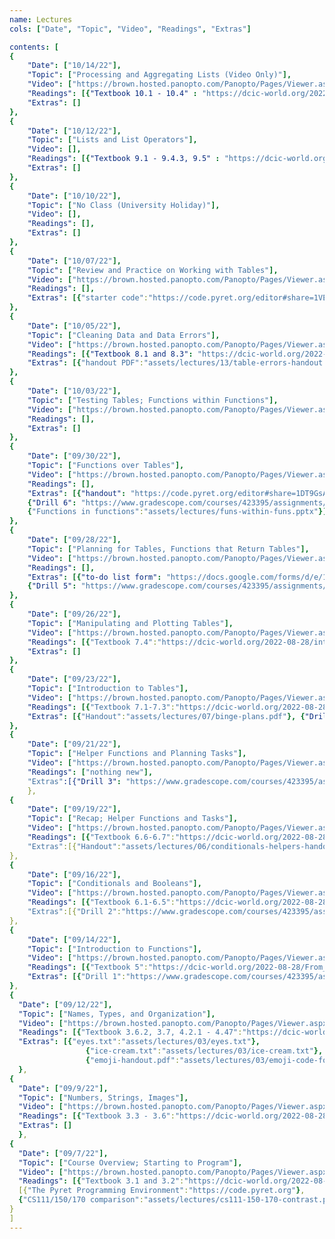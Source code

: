 ```yaml
---
name: Lectures
cols: ["Date", "Topic", "Video", "Readings", "Extras"]

contents: [
{
    "Date": ["10/14/22"],
    "Topic": ["Processing and Aggregating Lists (Video Only)"],
    "Video": ["https://brown.hosted.panopto.com/Panopto/Pages/Viewer.aspx?id=5eda342a-03d1-432a-b4ca-ada2011414f8"],
    "Readings": [{"Textbook 10.1 - 10.4" : "https://dcic-world.org/2022-08-28/processing-lists.html"}],
    "Extras": []
}, 
{
    "Date": ["10/12/22"],
    "Topic": ["Lists and List Operators"],
    "Video": [],
    "Readings": [{"Textbook 9.1 - 9.4.3, 9.5" : "https://dcic-world.org/2022-08-28/tables-to-lists.html"}],
    "Extras": []
}, 
{
    "Date": ["10/10/22"],
    "Topic": ["No Class (University Holiday)"],
    "Video": [],
    "Readings": [],
    "Extras": []
}, 
{
    "Date": ["10/07/22"],
    "Topic": ["Review and Practice on Working with Tables"],
	"Video": ["https://brown.hosted.panopto.com/Panopto/Pages/Viewer.aspx?id=6a728150-5c38-452c-a578-af000150da54"],
	"Readings": [],
	"Extras": [{"starter code":"https://code.pyret.org/editor#share=1VEsL-5DfjRILKhDZrpH342d-Zy7HFD2t&v=31c9aaf"}]
}, 
{
    "Date": ["10/05/22"],
    "Topic": ["Cleaning Data and Data Errors"],
	"Video": ["https://brown.hosted.panopto.com/Panopto/Pages/Viewer.aspx?id=cdf508d3-a312-4d53-b786-ada201141457"],
	"Readings": [{"Textbook 8.1 and 8.3": "https://dcic-world.org/2022-08-28/processing-tables.html#%28part._cleaning-tables%29"}],
	"Extras": [{"handout PDF":"assets/lectures/13/table-errors-handout.pdf"},{"starter code":"https://code.pyret.org/editor#share=1htaRhSw69NDx2NUg03a1wlsaaXAUxb__&v=31c9aaf"}]
}, 
{
	"Date": ["10/03/22"],
    "Topic": ["Testing Tables; Functions within Functions"],
	"Video": ["https://brown.hosted.panopto.com/Panopto/Pages/Viewer.aspx?id=0e1ca0ad-e743-4cee-9c39-af000150da02"],
	"Readings": [],
	"Extras": []
}, 
{
	"Date": ["09/30/22"],
    "Topic": ["Functions over Tables"],
	"Video": ["https://brown.hosted.panopto.com/Panopto/Pages/Viewer.aspx?id=63732dda-95fe-476b-acb2-af000150d9d8"],
	"Readings": [],
	"Extras": [{"handout": "https://code.pyret.org/editor#share=1DT9GsAf1voYH8U0FsRtS71Xr0u4Go2gs&v=31c9aaf"},
	{"Drill 6": "https://www.gradescope.com/courses/423395/assignments/2206481"},
	{"Functions in functions":"assets/lectures/funs-within-funs.pptx"}]
}, 
{
	"Date": ["09/28/22"],
    "Topic": ["Planning for Tables, Functions that Return Tables"],
	"Video": ["https://brown.hosted.panopto.com/Panopto/Pages/Viewer.aspx?id=8a5c03dd-f7f7-44ff-9eab-af000150d9a4"],
	"Readings": [],
	"Extras": [{"to-do list form": "https://docs.google.com/forms/d/e/1FAIpQLSeLJC6aa1ryJWgZXbR7P1dp2hs5g-yiefX8AFLFpionb9ysRg/viewform?usp=sf_link"},{"planning setup": "https://snap.berkeley.edu/snap/snap.html#present:Username=kfisler&ProjectName=table-plans-lecture"},
	{"Drill 5": "https://www.gradescope.com/courses/423395/assignments/2206515"}]
}, 
{
	"Date": ["09/26/22"],
    "Topic": ["Manipulating and Plotting Tables"],
	"Video": ["https://brown.hosted.panopto.com/Panopto/Pages/Viewer.aspx?id=9b75127a-f7e1-41be-8901-af000150d971"],
	"Readings": [{"Textbook 7.4":"https://dcic-world.org/2022-08-28/intro-tabular-data.html#%28part._.Processing_.Rows%29"}],
	"Extras": []
},
{
	"Date": ["09/23/22"],
    "Topic": ["Introduction to Tables"],
	"Video": ["https://brown.hosted.panopto.com/Panopto/Pages/Viewer.aspx?id=40084421-0f6a-43a8-a33c-af000150d93d"],
	"Readings": [{"Textbook 7.1-7.3":"https://dcic-world.org/2022-08-28/intro-tabular-data.html"}],
	"Extras": [{"Handout":"assets/lectures/07/binge-plans.pdf"}, {"Drill 4": "https://www.gradescope.com/courses/423395/assignments/2206516"}]
},
{
	"Date": ["09/21/22"],
    "Topic": ["Helper Functions and Planning Tasks"],
	"Video": ["https://brown.hosted.panopto.com/Panopto/Pages/Viewer.aspx?id=0a3db58f-a324-49cc-aa0f-af000150d90e"],
	"Readings": ["nothing new"],
	"Extras":[{"Drill 3": "https://www.gradescope.com/courses/423395/assignments/2206520"}]
	},
{
	"Date": ["09/19/22"],
    "Topic": ["Recap; Helper Functions and Tasks"],
	"Video": ["https://brown.hosted.panopto.com/Panopto/Pages/Viewer.aspx?id=828cffe6-f5a1-4de2-b065-af000150d8e9"],
	"Readings": [{"Textbook 6.6-6.7":"https://dcic-world.org/2022-08-28/Conditionals_and_Booleans.html"}],
	"Extras":[{"Handout":"assets/lectures/06/conditionals-helpers-handout.pdf"}]
},
{
	"Date": ["09/16/22"],
    "Topic": ["Conditionals and Booleans"],
	"Video": ["https://brown.hosted.panopto.com/Panopto/Pages/Viewer.aspx?id=bea904b5-8971-4b8c-9207-af000150d8bf"],
	"Readings": [{"Textbook 6.1-6.5":"https://dcic-world.org/2022-08-28/Conditionals_and_Booleans.html"}],
	"Extras":[{"Drill 2":"https://www.gradescope.com/courses/423395/assignments/2206522"}]
},
{
	"Date": ["09/14/22"],
	"Topic": ["Introduction to Functions"],
	"Video": ["https://brown.hosted.panopto.com/Panopto/Pages/Viewer.aspx?id=4521b012-41a3-47c8-8a24-af000150d89f"],
	"Readings": [{"Textbook 5":"https://dcic-world.org/2022-08-28/From_Repeated_Expressions_to_Functions.html"}],
	"Extras": [{"Drill 1":"https://www.gradescope.com/courses/423395/assignments/2206476"}]
},
{
  "Date": ["09/12/22"],
  "Topic": ["Names, Types, and Organization"],
  "Video": ["https://brown.hosted.panopto.com/Panopto/Pages/Viewer.aspx?id=7836abb4-1e95-4873-92dd-af000150d873"],
  "Readings": [{"Textbook 3.6.2, 3.7, 4.2.1 - 4.47":"https://dcic-world.org/2021-08-21/Naming_Values.html"}],
  "Extras": [{"eyes.txt":"assets/lectures/03/eyes.txt"},
                 {"ice-cream.txt":"assets/lectures/03/ice-cream.txt"},
                 {"emoji-handout.pdf":"assets/lectures/03/emoji-code-formatting.pdf"}]
  },
{
  "Date": ["09/9/22"],
  "Topic": ["Numbers, Strings, Images"],
  "Video": ["https://brown.hosted.panopto.com/Panopto/Pages/Viewer.aspx?id=6d8308ff-208f-45c9-9a5d-af000150d84e"],
  "Readings": [{"Textbook 3.3 - 3.6":"https://dcic-world.org/2022-08-28/getting-started.html#%28part._flags-notice-wonder%29"}],
  "Extras": []
  },
{
  "Date": ["09/7/22"],
  "Topic": ["Course Overview; Starting to Program"],
  "Video": ["https://brown.hosted.panopto.com/Panopto/Pages/Viewer.aspx?id=f1966f07-abde-4150-a7ca-ad9d00206eee"],
  "Readings": [{"Textbook 3.1 and 3.2":"https://dcic-world.org/2022-08-28/getting-started.html#%28part._expressions%29"}],
  [{"The Pyret Programming Environment":"https://code.pyret.org"},
  {"CS111/150/170 comparison":"assets/lectures/cs111-150-170-contrast.pdf"}]
}
]
---
```






